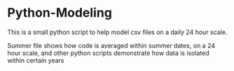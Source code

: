 # Python-Modeling

This is a small python script to help model csv files on a daily 24 hour scale.

Summer file shows how code is averaged within summer dates, on a 24 hour scale, and other 
python scripts demonstrate how data is isolated within certain years

